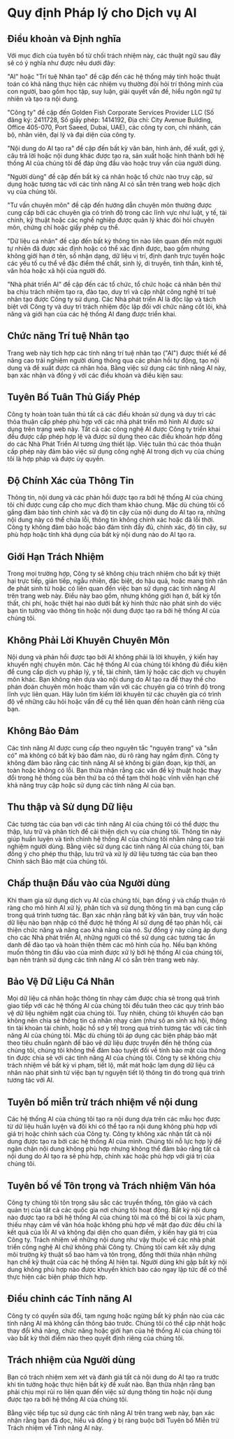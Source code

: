 # Quy định Pháp lý cho Dịch vụ AI

## Điều khoản và Định nghĩa

Với mục đích của tuyên bố từ chối trách nhiệm này, các thuật ngữ sau đây sẽ có ý nghĩa như được nêu dưới đây:

"AI" hoặc "Trí tuệ Nhân tạo" đề cập đến các hệ thống máy tính hoặc thuật toán có khả năng thực hiện các nhiệm vụ thường đòi hỏi trí thông minh của con người, bao gồm học tập, suy luận, giải quyết vấn đề, hiểu ngôn ngữ tự nhiên và tạo ra nội dung.

"Công ty" đề cập đến Golden Fish Corporate Services Provider LLC (Số đăng ký: 2411728, Số giấy phép: 1414192, Địa chỉ: City Avenue Building, Office 405-070, Port Saeed, Dubai, UAE), các công ty con, chi nhánh, cán bộ, nhân viên, đại lý và đại diện của công ty.

"Nội dung do AI tạo ra" đề cập đến bất kỳ văn bản, hình ảnh, đề xuất, gợi ý, câu trả lời hoặc nội dung khác được tạo ra, sản xuất hoặc hình thành bởi hệ thống AI của chúng tôi để đáp ứng đầu vào hoặc truy vấn của người dùng.

"Người dùng" đề cập đến bất kỳ cá nhân hoặc tổ chức nào truy cập, sử dụng hoặc tương tác với các tính năng AI có sẵn trên trang web hoặc dịch vụ của chúng tôi.

"Tư vấn chuyên môn" đề cập đến hướng dẫn chuyên môn thường được cung cấp bởi các chuyên gia có trình độ trong các lĩnh vực như luật, y tế, tài chính, kỹ thuật hoặc các nghề nghiệp được quản lý khác đòi hỏi chuyên môn, chứng chỉ hoặc giấy phép cụ thể.

"Dữ liệu cá nhân" đề cập đến bất kỳ thông tin nào liên quan đến một người tự nhiên đã được xác định hoặc có thể xác định được, bao gồm nhưng không giới hạn ở tên, số nhận dạng, dữ liệu vị trí, định danh trực tuyến hoặc các yếu tố cụ thể về đặc điểm thể chất, sinh lý, di truyền, tinh thần, kinh tế, văn hóa hoặc xã hội của người đó.

"Nhà phát triển AI" đề cập đến các tổ chức, tổ chức hoặc cá nhân bên thứ ba chịu trách nhiệm tạo ra, đào tạo, duy trì và cập nhật công nghệ trí tuệ nhân tạo được Công ty sử dụng. Các Nhà phát triển AI là độc lập và tách biệt với Công ty và duy trì trách nhiệm độc lập đối với chức năng cốt lõi, khả năng và giới hạn của các hệ thống AI đang được triển khai.

## Chức năng Trí tuệ Nhân tạo

Trang web này tích hợp các tính năng trí tuệ nhân tạo ("AI") được thiết kế để nâng cao trải nghiệm người dùng thông qua các phản hồi tự động, tạo nội dung và đề xuất được cá nhân hóa. Bằng việc sử dụng các tính năng AI này, bạn xác nhận và đồng ý với các điều khoản và điều kiện sau:

## Tuyên Bố Tuân Thủ Giấy Phép

Công ty hoàn toàn tuân thủ tất cả các điều khoản sử dụng và duy trì các thỏa thuận cấp phép phù hợp với các nhà phát triển mô hình AI được sử dụng trên trang web này. Tất cả các công nghệ AI được Công ty triển khai đều được cấp phép hợp lệ và được sử dụng theo các điều khoản hợp đồng do các Nhà Phát Triển AI tương ứng thiết lập. Việc tuân thủ các thỏa thuận cấp phép này đảm bảo việc sử dụng công nghệ AI trong dịch vụ của chúng tôi là hợp pháp và được ủy quyền.

## Độ Chính Xác của Thông Tin

Thông tin, nội dung và các phản hồi được tạo ra bởi hệ thống AI của chúng tôi chỉ được cung cấp cho mục đích tham khảo chung. Mặc dù chúng tôi cố gắng đảm bảo tính chính xác và độ tin cậy của nội dung do AI tạo ra, những nội dung này có thể chứa lỗi, thông tin không chính xác hoặc đã lỗi thời. Công ty không đảm bảo hoặc bảo đảm tính đầy đủ, chính xác, độ tin cậy, sự phù hợp hoặc tính khả dụng của bất kỳ nội dung nào do AI tạo ra.

## Giới Hạn Trách Nhiệm

Trong mọi trường hợp, Công ty sẽ không chịu trách nhiệm cho bất kỳ thiệt hại trực tiếp, gián tiếp, ngẫu nhiên, đặc biệt, do hậu quả, hoặc mang tính răn đe phát sinh từ hoặc có liên quan đến việc bạn sử dụng các tính năng AI trên trang web này. Điều này bao gồm, nhưng không giới hạn ở, bất kỳ tổn thất, chi phí, hoặc thiệt hại nào dưới bất kỳ hình thức nào phát sinh do việc bạn tin tưởng vào thông tin hoặc nội dung được tạo ra bởi hệ thống AI của chúng tôi.

## Không Phải Lời Khuyên Chuyên Môn

Nội dung và phản hồi được tạo bởi AI không phải là lời khuyên, ý kiến hay khuyến nghị chuyên môn. Các hệ thống AI của chúng tôi không đủ điều kiện để cung cấp dịch vụ pháp lý, y tế, tài chính, tâm lý hoặc các dịch vụ chuyên môn khác. Bạn không nên dựa vào nội dung do AI tạo ra để thay thế cho phán đoán chuyên môn hoặc tham vấn với các chuyên gia có trình độ trong lĩnh vực liên quan. Hãy luôn tìm kiếm lời khuyên từ các chuyên gia có trình độ về những câu hỏi hoặc vấn đề cụ thể liên quan đến hoàn cảnh riêng của bạn.

## Không Bảo Đảm

Các tính năng AI được cung cấp theo nguyên tắc "nguyên trạng" và "sẵn có" mà không có bất kỳ bảo đảm nào, dù rõ ràng hay ngầm định. Công ty không đảm bảo rằng các tính năng AI sẽ không bị gián đoạn, kịp thời, an toàn hoặc không có lỗi. Bạn thừa nhận rằng các vấn đề kỹ thuật hoặc thay đổi trong hệ thống của bên thứ ba có thể tạm thời hoặc vĩnh viễn hạn chế khả năng truy cập hoặc sử dụng các tính năng AI của bạn.

## Thu thập và Sử dụng Dữ liệu

Các tương tác của bạn với các tính năng AI của chúng tôi có thể được thu thập, lưu trữ và phân tích để cải thiện dịch vụ của chúng tôi. Thông tin này giúp huấn luyện và tinh chỉnh hệ thống AI của chúng tôi nhằm nâng cao trải nghiệm người dùng. Bằng việc sử dụng các tính năng AI của chúng tôi, bạn đồng ý cho phép thu thập, lưu trữ và xử lý dữ liệu tương tác của bạn theo Chính sách Bảo mật của chúng tôi.

## Chấp thuận Đầu vào của Người dùng

Khi tham gia sử dụng dịch vụ AI của chúng tôi, bạn đồng ý và chấp thuận rõ ràng cho mô hình AI xử lý, phân tích và sử dụng thông tin mà bạn cung cấp trong quá trình tương tác. Bạn xác nhận rằng bất kỳ văn bản, truy vấn hoặc dữ liệu nào bạn nhập có thể được hệ thống AI sử dụng để tạo phản hồi, cải thiện chức năng và nâng cao khả năng của nó. Sự đồng ý này cũng áp dụng cho các Nhà phát triển AI, những người có thể sử dụng các tương tác ẩn danh để đào tạo và hoàn thiện thêm các mô hình của họ. Nếu bạn không muốn thông tin đầu vào của mình được xử lý bởi hệ thống AI của chúng tôi, bạn nên tránh sử dụng các tính năng AI có sẵn trên trang web này.

## Bảo Vệ Dữ Liệu Cá Nhân

Mọi dữ liệu cá nhân hoặc thông tin nhạy cảm được chia sẻ trong quá trình giao tiếp với các hệ thống AI của chúng tôi đều tuân theo các quy trình bảo vệ dữ liệu nghiêm ngặt của chúng tôi. Tuy nhiên, chúng tôi khuyến cáo bạn không nên chia sẻ thông tin cá nhân nhạy cảm (như số an sinh xã hội, thông tin tài khoản tài chính, hoặc hồ sơ y tế) trong quá trình tương tác với các tính năng AI của chúng tôi. Mặc dù chúng tôi áp dụng các biện pháp bảo mật theo tiêu chuẩn ngành để bảo vệ dữ liệu được truyền đến hệ thống của chúng tôi, chúng tôi không thể đảm bảo tuyệt đối về tính bảo mật của thông tin được chia sẻ với các tính năng AI của chúng tôi. Công ty sẽ không chịu trách nhiệm về bất kỳ vi phạm, tiết lộ, mất mát hoặc lạm dụng dữ liệu cá nhân nào phát sinh từ việc bạn tự nguyện tiết lộ thông tin đó trong quá trình tương tác với AI.

## Tuyên bố miễn trừ trách nhiệm về nội dung

Các hệ thống AI của chúng tôi tạo ra nội dung dựa trên các mẫu học được từ dữ liệu huấn luyện và đôi khi có thể tạo ra nội dung không phù hợp với giá trị hoặc chính sách của Công ty. Công ty không xác nhận tất cả nội dung được tạo ra bởi các hệ thống AI của mình. Chúng tôi nỗ lực hợp lý để ngăn chặn nội dung không phù hợp nhưng không thể đảm bảo rằng tất cả nội dung do AI tạo ra sẽ phù hợp, chính xác hoặc phù hợp với giá trị của chúng tôi.

## Tuyên bố về Tôn trọng và Trách nhiệm Văn hóa

Công ty chúng tôi tôn trọng sâu sắc các truyền thống, tôn giáo và cách quản trị của tất cả các quốc gia nơi chúng tôi hoạt động. Bất kỳ nội dung nào được tạo ra bởi hệ thống AI của chúng tôi mà có thể bị coi là xúc phạm, thiếu nhạy cảm về văn hóa hoặc không phù hợp về mặt đạo đức đều chỉ là kết quả của lỗi AI và không đại diện cho quan điểm, ý kiến hay giá trị của Công ty. Trách nhiệm về những nội dung như vậy thuộc về các nhà phát triển công nghệ AI chứ không phải Công ty. Chúng tôi cam kết xây dựng môi trường kỹ thuật số bao hàm và tôn trọng, đồng thời thừa nhận những hạn chế kỹ thuật của các hệ thống AI hiện tại. Người dùng khi gặp bất kỳ nội dung không phù hợp nào được khuyến khích báo cáo ngay lập tức để có thể thực hiện các biện pháp thích hợp.

## Điều chỉnh các Tính năng AI

Công ty có quyền sửa đổi, tạm ngưng hoặc ngừng bất kỳ phần nào của các tính năng AI mà không cần thông báo trước. Chúng tôi có thể cập nhật hoặc thay đổi khả năng, chức năng hoặc giới hạn của hệ thống AI của chúng tôi vào bất kỳ thời điểm nào theo quyết định riêng của chúng tôi.

## Trách nhiệm của Người dùng

Bạn có trách nhiệm xem xét và đánh giá tất cả nội dung do AI tạo ra trước khi tin tưởng hoặc thực hiện bất kỳ đề xuất nào. Bạn thừa nhận rằng bạn phải chịu mọi rủi ro liên quan đến việc sử dụng thông tin hoặc nội dung được tạo ra bởi hệ thống AI của chúng tôi.

Bằng việc tiếp tục sử dụng các tính năng AI trên trang web này, bạn xác nhận rằng bạn đã đọc, hiểu và đồng ý bị ràng buộc bởi Tuyên bố Miễn trừ Trách nhiệm về Tính năng AI này.
